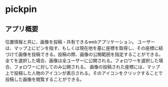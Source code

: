 # pickpin

## アプリ概要
位置情報と共に、画像を投稿・共有できるwebアプリケーション。
ユーザーは、マップ上にピンを指す、もしくは現在地を基に座標を取得し、その座標に紐づけて画像を投稿できる。投稿の際、画像の公開範囲を指定することができる。全てを選択した場合、画像は全ユーザーに公開される。フォロワーを選択した場合、フォロワーに対してのみ公開される。
画像の投稿された座標には、マップ上で投稿した人物のアイコンが表示される。そのアイコンをクリックすることで投稿した画像を閲覧することができる。

